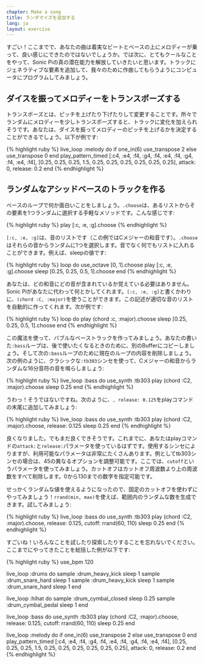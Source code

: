 ```yaml
---
chapter: Make a song
title: ランダマイズを追加する
lang: ja
layout: exercise
---
```


すごい！ここまでで、あなたの曲は着実なビートとベースの上にメロディーが乗って、良い感じにできたのではないでしょうか。では次に、とてもクールなことをやって、Sonic Piの真の潜在能力を解放していきたいと思います。トラックにジェネラティブな要素を追加して、我々のために作曲してもらうようにコンピュータにプログラムしてみましょう。

## ダイスを振ってメロディーをトランスポーズする

トランスポーズとは、ピッチを上げたり下げたりして変更することです。所々でランダムにメロディーを少しトランスポーズすると、トラックに変化を加えられそうです。あなたは、ダイスを振ってメロディーのピッチを上げるかを決定することができるでしょう。以下が例です:

{% highlight ruby %}
live_loop :melody do
  if one_in(6)
    use_transpose 2
  else
    use_transpose 0
  end
  play_pattern_timed [:c4, :e4, :f4, :g4, :f4, :e4, :f4, :g4, :f4, :e4, :f4], [0.25, 0.25, 0.25, 1.5, 0.25, 0.25, 0.25, 0.25, 0.25, 0.25], attack: 0, release: 0.2
end
{% endhighlight %}

## ランダムなアシッドベースのトラックを作る

ベースのループで何か面白いことをしましょう。`.choose`は、あるリストからその要素を1つランダムに選択する手軽なメソッドです。こんな感じです:

{% highlight ruby %}
play [:c, :e, :g].choose
{% endhighlight %}

`[:c, :e, :g]`は、音のリストです（この例ではCメジャーの和音です）。`.choose`はそれらの音からランダムに1つを選択します。音でなく何でもリストに入れることができます。例えば、sleepの値です:

{% highlight ruby %}
loop do
  use_octave [0, 1].choose
  play [:c, :e, :g].choose
  sleep [0.25, 0.25, 0.5, 1].choose
end
{% endhighlight %}

あなたは、どの和音にどの音が含まれているか覚えている必要はありません。Sonic Piがあなたに代わって何とかしてくれます。`[:c, :e, :g]`と書くかわりに、`(chord :C, :major)`を使うことができます。この記述が適切な音のリストを自動的に作ってくれます。次が例です:

{% highlight ruby %}
loop do
  play (chord :c, :major).choose
  sleep [0.25, 0.25, 0.5, 1].choose
end
{% endhighlight %}

この魔法を使って、バブルなベーストラックを作ってみましょう。あなたの書いた`:bass`ループは、後で使いたくなるときのために、別のBufferにコピーしましょう。そして次の`:bass`ループのために現在のループの内容を削除しましょう。次の例のように、クラシックな`:tb303`シンセを使って、Cメジャーの和音からランダムな16分音符の音を鳴らしましょう:

{% highlight ruby %}
live_loop :bass do
  use_synth :tb303
  play (chord :C2, :major).choose
  sleep 0.25
end
{% endhighlight %}

うわっ！そうではないですね。次のように、`, release: 0.125`をplayコマンドの末尾に追加してみましょう:

{% highlight ruby %}
live_loop :bass do
  use_synth :tb303
  play (chord :C2, :major).choose, release: 0.125
  sleep 0.25
end
{% endhighlight %}

良くなりました。でもまだ良くできそうです。これまでに、あなたはplayコマンドの`attack:`と`release:`パラメータを使っているはずです。使用するシンセによりますが、利用可能なパラメータは非常にたくさんあります。例としてtb303シンセの場合は、45の異なるオプションを調整可能です。ここでは、`cutoff`というパラメータを使ってみましょう。カットオフはカットオフ周波数より上の周波数をすべて削除します。0から130までの数字を指定可能です。

せっかくランダムな値を使えるようになったので、固定のカットオフを使わずにやってみましょう！`rrand(min, max)`を使えば、範囲内のランダムな数を生成できます。試してみましょう:

{% highlight ruby %}
live_loop :bass do
  use_synth :tb303
  play (chord :C2, :major).choose, release: 0.125, cutoff: rrand(60, 110)
  sleep 0.25
end
{% endhighlight %}

すごいね！いろんなことを試したり探索したりすることを忘れないでください。ここまでにやってきたことを総括した例が以下です:

{% highlight ruby %}
use_bpm 120

live_loop :drums do
  sample :drum_heavy_kick
  sleep 1
  sample :drum_snare_hard
  sleep 1
  sample :drum_heavy_kick
  sleep 1
  sample :drum_snare_hard
  sleep 1
end

live_loop :hihat do
  sample :drum_cymbal_closed
  sleep 0.25
  sample :drum_cymbal_pedal
  sleep 1
end

live_loop :bass do
  use_synth :tb303
  play (chord :C2, :major).choose, release: 0.125, cutoff: rrand(60, 110)
  sleep 0.25
end


live_loop :melody do
  if one_in(6)
    use_transpose 2
  else
    use_transpose 0
  end
  play_pattern_timed [:c4, :e4, :f4, :g4, :f4, :e4, :f4, :g4, :f4, :e4, :f4], [0.25, 0.25, 0.25, 1.5, 0.25, 0.25, 0.25, 0.25, 0.25, 0.25], attack: 0, release: 0.2
end
{% endhighlight %}
